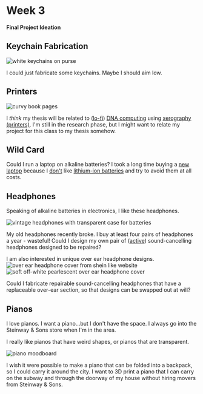 # Week 3
**Final Project Ideation**

## Keychain Fabrication

![white keychains on purse](https://enderversing.github.io/itp-blog/assets/img/digitalfab/week3/keychain.jpg)

I could just fabricate some keychains. Maybe I should aim low.

## Printers

![curvy book pages](https://enderversing.github.io/itp-blog/assets/img/digitalfab/week3/curvy_book.jpg)

<!-- How are books bound? Could I automate the binding of books/zines with [atypical](https://www.are.na/block/38616693) pages, or automate creating books/zines with [pop-out sections](https://www.are.na/block/12464774)? -->

I *think* my thesis will be related to ([lo-fi](https://www.worldscientific.com/doi/abs/10.1142/S0129626407003071)) [DNA computing](https://ebooks.iospress.nl/publication/6470) using [xerography (printers)](https://link.springer.com/content/pdf/10.1007/978-3-540-88869-7_31). I'm still in the research phase, but I might want to relate my project for this class to my thesis somehow.

## Wild Card 
Could I run a laptop on alkaline batteries? I took a long time buying a [new laptop](https://frame.work) because I [don't](https://www.are.na/block/30319808) like [lithium-ion batteries](https://www.npr.org/sections/goatsandsoda/2023/02/01/1152893248/red-cobalt-congo-drc-mining-siddharth-kara) and try to avoid them at all costs. 

## Headphones
Speaking of alkaline batteries in electronics, I like these headphones.

![vintage headphones with transparent case for batteries](https://enderversing.github.io/itp-blog/assets/img/digitalfab/week3/alkaline_headphone.jpg)

 My old headphones recently broke. I buy at least four pairs of headphones a year - wasteful! Could I design my own pair of ([active](https://en.wikipedia.org/wiki/Active_noise_control)) sound-cancelling headphones designed to be repaired? 

 I am also interested in unique over ear headphone designs. 
 ![over ear headphone cover from shein like website](https://enderversing.github.io/itp-blog/assets/img/digitalfab/week3/headphone_cover.jpg)
![soft off-white pearlescent over ear headphone cover](https://enderversing.github.io/itp-blog/assets/img/digitalfab/week3/soft_headphone.jpg)
 
 Could I fabricate repairable sound-cancelling headphones that have a replaceable over-ear section, so that designs can be swapped out at will?

## Pianos

I love pianos. I want a piano...but I don't have the space. I always go into the Steinway & Sons store when I'm in the area.

I really like pianos that have weird shapes, or pianos that are transparent.


![piano moodboard](https://enderversing.github.io/itp-blog/assets/img/digitalfab/week3/pianos.jpg)

I wish it were possible to make a piano that can be folded into a backpack, so I could carry it around the city. I want to 3D print a piano that I can carry on the subway and through the doorway of my house without hiring movers from Steinway & Sons.

